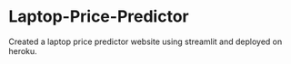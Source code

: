 # Laptop-Price-Predictor
Created a laptop price predictor website using streamlit and deployed on heroku.
